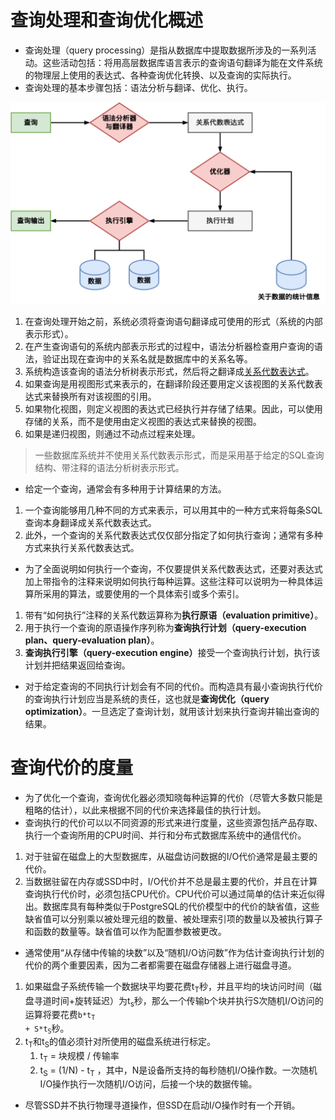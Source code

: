 # 查询处理和查询优化概述

- 查询处理（query processing）是指从数据库中提取数据所涉及的一系列活动。这些活动包括：将用高层数据库语言表示的查询语句翻译为能在文件系统的物理层上使用的表达式、各种查询优化转换、以及查询的实际执行。
- 查询处理的基本步骤包括：语法分析与翻译、优化、执行。

 <img src="../../pictures/数据库系统概念-查询处理的步骤.drawio.svg" width="600"/>

1. 在查询处理开始之前，系统必须将查询语句翻译成可使用的形式（系统的内部表示形式）。
2. 在产生查询语句的系统内部表示形式的过程中，语法分析器检查用户查询的语法，验证出现在查询中的关系名就是数据库中的关系名等。
3. 系统构造该查询的语法分析树表示形式，然后将之翻译成[关系代数表达式](./形式化关系查询语言.md)。
4. 如果查询是用视图形式来表示的，在翻译阶段还要用定义该视图的关系代数表达式来替换所有对该视图的引用。
5. 如果物化视图，则定义视图的表达式已经执行并存储了结果。因此，可以使用存储的关系，而不是使用由定义视图的表达式来替换的视图。
6. 如果是递归视图，则通过不动点过程来处理。

> 一些数据库系统并不使用关系代数表示形式，而是采用基于给定的SQL查询结构、带注释的语法分析树表示形式。

- 给定一个查询，通常会有多种用于计算结果的方法。

1. 一个查询能够用几种不同的方式来表示，可以用其中的一种方式来将每条SQL查询本身翻译成关系代数表达式。
2. 此外，一个查询的关系代数表达式仅仅部分指定了如何执行查询；通常有多种方式来执行关系代数表达式。

- 为了全面说明如何执行一个查询，不仅要提供关系代数表达式，还要对表达式加上带指令的注释来说明如何执行每种运算。这些注释可以说明为一种具体运算所采用的算法，或要使用的一个具体索引或多个索引。

1. 带有“如何执行”注释的关系代数运算称为<b>执行原语（evaluation primitive）</b>。
2. 用于执行一个查询的原语操作序列称为<b>查询执行计划（query-execution plan、query-evaluation plan）</b>。
3. <b>查询执行引擎（query-execution engine）</b>接受一个查询执行计划，执行该计划并把结果返回给查询。

- 对于给定查询的不同执行计划会有不同的代价。而构造具有最小查询执行代价的查询执行计划应当是系统的责任，这也就是<b>查询优化（query optimization）</b>。一旦选定了查询计划，就用该计划来执行查询并输出查询的结果。

# 查询代价的度量

- 为了优化一个查询，查询优化器必须知晓每种运算的代价（尽管大多数只能是粗略的估计），以此来根据不同的代价来选择最佳的执行计划。
- 查询执行的代价可以以不同资源的形式来进行度量，这些资源包括产品存取、执行一个查询所用的CPU时间、并行和分布式数据库系统中的通信代价。

1. 对于驻留在磁盘上的大型数据库，从磁盘访问数据的I/O代价通常是最主要的代价。
2. 当数据驻留在内存或SSD中时，I/O代价并不总是最主要的代价，并且在计算查询执行代价时，必须包括CPU代价。CPU代价可以通过简单的估计来近似得出。数据库具有每种类似于PostgreSQL的代价模型中的代价的缺省值，这些缺省值可以分别乘以被处理元组的数量、被处理索引项的数量以及被执行算子和函数的数量等。缺省值可以作为配置参数被更改。

- 通常使用<q>从存储中传输的块数</q>以及<q>随机I/O访问数</q>作为估计查询执行计划的代价的两个重要因素，因为二者都需要在磁盘存储器上进行磁盘寻道。

1. 如果磁盘子系统传输一个数据块平均要花费t<sub>T</sub>秒，并且平均的块访问时间（磁盘寻道时间+旋转延迟）为t<sub>s</sub>秒，那么一个传输b个块并执行S次随机I/O访问的运算将要花费<code>b\*t<sub>T</sub> + S\*t<sub>S</sub></code>秒。
2. t<sub>T</sub>和t<sub>S</sub>的值必须针对所使用的磁盘系统进行标定。
   1. t<sub>T</sub> = 块规模 / 传输率
   2. t<sub>S</sub> = (1/N) - t<sub>T</sub> ，其中，N是设备所支持的每秒随机I/O操作数。一次随机I/O操作执行一次随机I/O访问，后接一个块的数据传输。

- 尽管SSD并不执行物理寻道操作，但SSD在启动I/O操作时有一个开销。
























